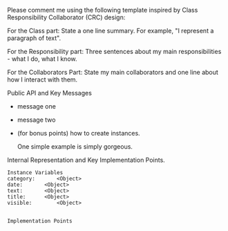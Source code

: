 Please comment me using the following template inspired by Class Responsibility Collaborator (CRC) design:

For the Class part:  State a one line summary. For example, "I represent a paragraph of text".

For the Responsibility part: Three sentences about my main responsibilities - what I do, what I know.

For the Collaborators Part: State my main collaborators and one line about how I interact with them. 

Public API and Key Messages

- message one   
- message two 
- (for bonus points) how to create instances.

   One simple example is simply gorgeous.
 
Internal Representation and Key Implementation Points.

    Instance Variables
	category:		<Object>
	date:		<Object>
	text:		<Object>
	title:		<Object>
	visible:		<Object>


    Implementation Points